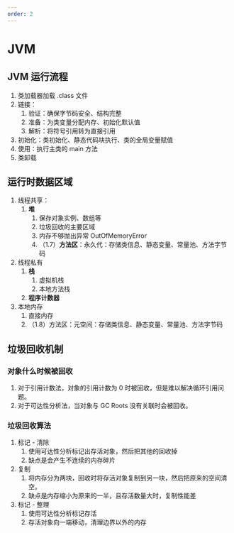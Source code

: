 ```yaml
---
order: 2
---
```


# JVM

## JVM 运行流程

1. 类加载器加载 .class 文件
2. 链接：
    1. 验证：确保字节码安全、结构完整
    2. 准备：为类变量分配内存、初始化默认值
    3. 解析：将符号引用转为直接引用
3. 初始化：类初始化、静态代码块执行、类的全局变量赋值
4. 使用：执行主类的 main 方法
5. 类卸载

## 运行时数据区域

1. 线程共享：
    1. **堆**
        1. 保存对象实例、数组等
        2. 垃圾回收的主要区域
        3. 内存不够抛出异常 OutOfMemoryError
        4. （1.7）**方法区**：永久代：存储类信息、静态变量、常量池、方法字节码
2. 线程私有
    1. **栈**
        1. 虚拟机栈
        2. 本地方法栈
    2. **程序计数器**
3. 本地内存
    1. 直接内存
    2. （1.8）方法区：元空间：存储类信息、静态变量、常量池、方法字节码

## 垃圾回收机制

### 对象什么时候被回收

1. 对于引用计数法，对象的引用计数为 0 时被回收，但是难以解决循环引用问题。
2. 对于可达性分析法，当对象与 GC Roots 没有关联时会被回收。

### 垃圾回收算法

1. 标记 - 清除
    1. 使用可达性分析标记出存活对象，然后把其他的回收掉
    2. 缺点是会产生不连续的内存碎片
2. 复制
    1. 将内存分为两块，回收时将存活对象复制到另一块，然后把原来的空间清空。
    2. 缺点是内存缩小为原来的一半，且存活数量大时，复制性能差
3. 标记 - 整理
    1. 使用可达性分析标记存活
    2. 存活对象向一端移动，清理边界以外的内存